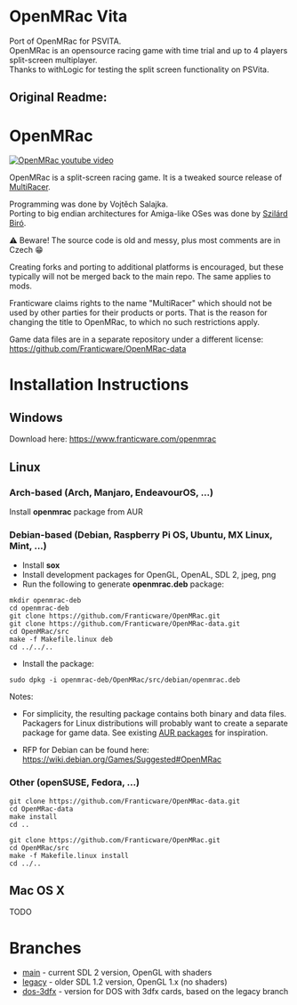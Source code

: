 # OpenMRac Vita

Port of OpenMRac for PSVITA.<br>
OpenMRac is an opensource racing game with time trial and up to 4 players split-screen multiplayer.<br>
Thanks to withLogic for testing the split screen functionality on PSVita.

## Original Readme:

# OpenMRac

[![OpenMRac youtube video](media/openmrac-yt.jpg)](https://youtu.be/r3hLTo5Nu1g)

OpenMRac is a split-screen racing game. It is a tweaked source release of [MultiRacer](https://www.franticware.com/multiracer).

Programming was done by Vojtěch Salajka.  
Porting to big endian architectures for Amiga-like OSes was done by [Szilárd Biró](https://github.com/BSzili).

⚠️ Beware! The source code is old and messy, plus most comments are in Czech 😁

Creating forks and porting to additional platforms is encouraged, but these typically will not be merged back to the main repo. The same applies to mods.

Franticware claims rights to the name "MultiRacer" which should not be used by other parties for their products or ports. That is the reason for changing the title to OpenMRac, to which no such restrictions apply.

Game data files are in a separate repository under a different license: https://github.com/Franticware/OpenMRac-data

# Installation Instructions

## Windows

Download here: https://www.franticware.com/openmrac

## Linux

### Arch-based (Arch, Manjaro, EndeavourOS, ...)

Install **openmrac** package from AUR

### Debian-based (Debian, Raspberry Pi OS, Ubuntu, MX Linux, Mint, ...)

* Install **sox**
* Install development packages for OpenGL, OpenAL, SDL 2, jpeg, png
* Run the following to generate **openmrac.deb** package:

```
mkdir openmrac-deb
cd openmrac-deb
git clone https://github.com/Franticware/OpenMRac.git
git clone https://github.com/Franticware/OpenMRac-data.git
cd OpenMRac/src
make -f Makefile.linux deb
cd ../../..
```

* Install the package:

```
sudo dpkg -i openmrac-deb/OpenMRac/src/debian/openmrac.deb
```

Notes:

* For simplicity, the resulting package contains both binary and data files. Packagers for Linux distributions will probably want to create a separate package for game data. See existing [AUR packages](https://aur.archlinux.org/packages?O=0&K=openmrac) for inspiration.

* RFP for Debian can be found here: https://wiki.debian.org/Games/Suggested#OpenMRac

### Other (openSUSE, Fedora, ...)

```
git clone https://github.com/Franticware/OpenMRac-data.git
cd OpenMRac-data
make install
cd ..

git clone https://github.com/Franticware/OpenMRac.git
cd OpenMRac/src
make -f Makefile.linux install
cd ../..
```

## Mac OS X
TODO

# Branches

* [main](https://github.com/Franticware/OpenMRac/tree/main) - current SDL 2 version, OpenGL with shaders
* [legacy](https://github.com/Franticware/OpenMRac/tree/legacy) - older SDL 1.2 version, OpenGL 1.x (no shaders)
* [dos-3dfx](https://github.com/Franticware/OpenMRac/tree/dos-3dfx) - version for DOS with 3dfx cards, based on the legacy branch
